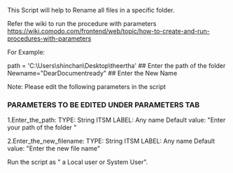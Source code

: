 This Script will help to Rename all files in a specific folder.

Refer the wiki to run the procedure with parameters
https://wiki.comodo.com/frontend/web/topic/how-to-create-and-run-procedures-with-parameters

For Example:

path = 'C:\Users\shinchan\Desktop\theertha'     ## Enter the path of the folder
Newname="DearDocumentready"      ## Enter the New Name

Note: Please edit the following parameters in the script

### PARAMETERS TO BE EDITED UNDER PARAMETERS TAB ###

1.Enter_the_path:
   TYPE: String
   ITSM LABEL: Any name
   Default value: "Enter your path of the folder "

2.Enter_the_new_filename:
   TYPE: String
    ITSM LABEL: Any name
    Default value: "Enter the new file name"
 

Run the script as " a Local user or System User".